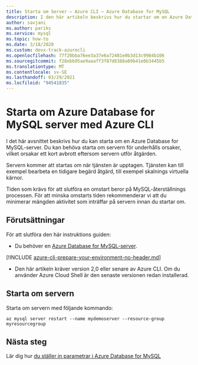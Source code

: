 ```yaml
---
title: Starta om Server – Azure CLI – Azure Database for MySQL
description: I den här artikeln beskrivs hur du startar om en Azure Database for MySQL-server med hjälp av Azure CLI.
author: savjani
ms.author: pariks
ms.service: mysql
ms.topic: how-to
ms.date: 3/18/2020
ms.custom: devx-track-azurecli
ms.openlocfilehash: 77f20bba76ee3a37e6a72481e0b3d13c9904b106
ms.sourcegitcommit: f28ebb95ae9aaaff3f87d8388a09b41e0b3445b5
ms.translationtype: MT
ms.contentlocale: sv-SE
ms.lasthandoff: 03/29/2021
ms.locfileid: "94541835"
---
```

# <a name="restart-azure-database-for-mysql-server-using-the-azure-cli"></a>Starta om Azure Database for MySQL server med Azure CLI
I det här avsnittet beskrivs hur du kan starta om en Azure Database for MySQL-server. Du kan behöva starta om servern för underhålls orsaker, vilket orsakar ett kort avbrott eftersom servern utför åtgärden.

Servern kommer att startas om när tjänsten är upptagen. Tjänsten kan till exempel bearbeta en tidigare begärd åtgärd, till exempel skalnings virtuella kärnor.

Tiden som krävs för att slutföra en omstart beror på MySQL-återställnings processen. För att minska omstarts tiden rekommenderar vi att du minimerar mängden aktivitet som inträffar på servern innan du startar om.

## <a name="prerequisites"></a>Förutsättningar

För att slutföra den här instruktions guiden:

- Du behöver en [Azure Database for MySQL-server](quickstart-create-server-up-azure-cli.md).
 
[!INCLUDE [azure-cli-prepare-your-environment-no-header.md](../../includes/azure-cli-prepare-your-environment-no-header.md)]

- Den här artikeln kräver version 2,0 eller senare av Azure CLI. Om du använder Azure Cloud Shell är den senaste versionen redan installerad.

## <a name="restart-the-server"></a>Starta om servern

Starta om servern med följande kommando:

```azurecli-interactive
az mysql server restart --name mydemoserver --resource-group myresourcegroup
```

## <a name="next-steps"></a>Nästa steg

Lär dig hur [du ställer in parametrar i Azure Database for MySQL](howto-configure-server-parameters-using-cli.md)
